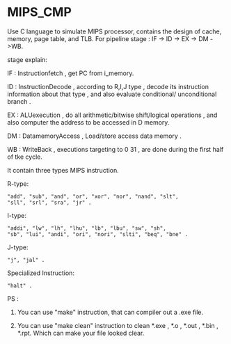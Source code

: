 # MIPS_CMP
Use C language to simulate MIPS processor, contains the design of cache, memory, page table, and TLB.
For pipeline stage : IF -> ID -> EX -> DM ->WB.


stage explain:

IF : Instructionfetch , get PC from i_memory.

ID : InstructionDecode , according to R,I,J type , decode its instruction 
	information about that type , and also evaluate conditional/
	unconditional branch .
	
EX : ALUexecution , do all arithmetic/bitwise shift/logical operations , and 
	also computer the address to be accessed in D memory.
	
DM : DatamemoryAccess , Load/store access data memory .

WB : WriteBack , executions targeting to $0~$31 , are done during the first half of tke cycle.




It contain three types MIPS instruction.

  R-type:
  
	"add", "sub", "and", "or", "xor", "nor", "nand", "slt",
	"sll", "srl", "sra", "jr" .
	
  I-type:
  
	"addi", "lw", "lh", "lhu", "lb", "lbu", "sw", "sh",
	"sb", "lui", "andi", "ori", "nori", "slti", "beq", "bne" .
	
  J-type:
  
	"j", "jal" .
	
  Specialized Instruction: 
  
	"halt" .




PS : 
	
1. You can use "make" instruction, that can compiler out a .exe file.
	
2. You can use "make clean" instruction to clean *.exe , *.o , *.out , *.bin , *.rpt.
	Which can make your file looked clear.
	
